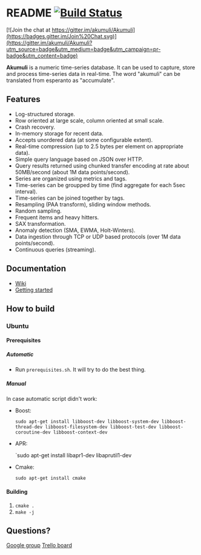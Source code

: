 README [![Build Status](https://api.shippable.com/projects/5481624dd46935d5fbbf6b58/badge?branchName=master)](https://app.shippable.com/projects/5481624dd46935d5fbbf6b58/builds/latest)
======

[![Join the chat at https://gitter.im/akumuli/Akumuli](https://badges.gitter.im/Join%20Chat.svg)](https://gitter.im/akumuli/Akumuli?utm_source=badge&utm_medium=badge&utm_campaign=pr-badge&utm_content=badge)

**Akumuli** is a numeric time-series database.
It can be used to capture, store and process time-series data in real-time.
The word "akumuli" can be translated from esperanto as "accumulate".


Features
-------

* Log-structured storage. 
* Row oriented at large scale, column oriented at small scale.
* Crash recovery.
* In-memory storage for recent data.
* Accepts unordered data (at some configurable extent).
* Real-time compression (up to 2.5 bytes per element on appropriate data).
* Simple query language based on JSON over HTTP.
* Query results returned using chunked transfer encoding at rate about 50MB/second (about 1M data points/second).
* Series are organized using metrics and tags.
* Time-series can be groupped by time (find aggregate for each 5sec interval).
* Time-series can be joined together by tags.
* Resampling (PAA transform), sliding window methods.
* Random sampling.
* Frequent items and heavy hitters.
* SAX transformation.
* Anomaly detection (SMA, EWMA, Holt-Winters).
* Data ingestion through TCP or UDP based protocols (over 1M data points/second).
* Continuous queries (streaming).

 
Documentation
-------------
* [Wiki](https://github.com/akumuli/Akumuli/wiki)
* [Getting started](https://github.com/akumuli/Akumuli/wiki/Getting-started)

How to build
------------

### Ubuntu

#### Prerequisites

##### Automatic

* Run `prerequisites.sh`. It will try to do the best thing.

##### Manual

In case automatic script didn't work:

* Boost:

  `sudo apt-get install libboost-dev libboost-system-dev libboost-thread-dev libboost-filesystem-dev libboost-test-dev libboost-coroutine-dev libboost-context-dev`
  
* APR:

  `sudo apt-get install libapr1-dev libaprutil1-dev

* Cmake:

  `sudo apt-get install cmake`

#### Building

1. `cmake .`
1. `make -j`

Questions?
----------
[Google group](https://groups.google.com/forum/#!forum/akumuli)
[Trello board](https://trello.com/b/UO1sGA99)
